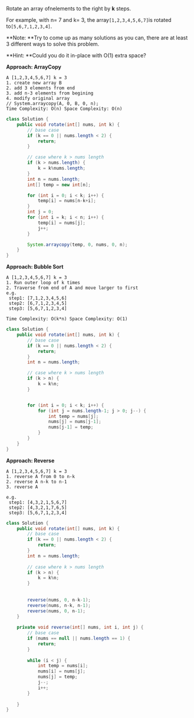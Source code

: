Rotate an array ofnelements to the right by **k** steps.

For example, with n= 7 and k= 3, the array`[1,2,3,4,5,6,7]`is rotated to`[5,6,7,1,2,3,4]`.

**Note: **Try to come up as many solutions as you can, there are at least 3 different ways to solve this problem.

**Hint: **Could you do it in-place with O\(1\) extra space?

**Approach:  ArrayCopy**

```
A [1,2,3,4,5,6,7] k = 3
1. create new array B
2. add 3 elements from end
3. add n-3 elements from begining
4. modify original array
// System.arraycopy(A, 0, B, 0, n);
Time Complexity: O(n) Space Complexity: O(n)
```

```java
class Solution {
    public void rotate(int[] nums, int k) {
        // base case
        if (k == 0 || nums.length < 2) {
            return;
        }

        // case where k > nums length
        if (k > nums.length) {
            k = k%nums.length;
        }
        int n = nums.length;
        int[] temp = new int[n];

        for (int i = 0; i < k; i++) {
            temp[i] = nums[n-k+i];
        }
        int j = 0;
        for (int i = k; i < n; i++) {
            temp[i] = nums[j];
            j++;
        }

        System.arraycopy(temp, 0, nums, 0, n);
    }
}
```

**Approach:  Bubble Sort**

```
A [1,2,3,4,5,6,7] k = 3
1. Run outer loop of k times
2. Traverse from end of A and move larger to first
e.g. 
 step1: [7,1,2,3,4,5,6]
 step2: [6,7,1,2,3,4,5]
 step3: [5,6,7,1,2,3,4]

Time Complexity: O(k*n) Space Complexity: O(1)
```

```java
class Solution {
    public void rotate(int[] nums, int k) {
        // base case
        if (k == 0 || nums.length < 2) {
            return;
        }
        int n = nums.length;

        // case where k > nums length
        if (k > n) {
            k = k%n;
        }


        for (int i = 0; i < k; i++) {
            for (int j = nums.length-1; j > 0; j--) {
                int temp = nums[j];
                nums[j] = nums[j-1];
                nums[j-1] = temp;
            }
        }
    }
}
```

**Approach: Reverse**

```
A [1,2,3,4,5,6,7] k = 3
1. reverse A from 0 to n-k
2. reverse A n-k to n-1
3. reverse A

e.g. 
 step1: [4,3,2,1,5,6,7]
 step2: [4,3,2,1,7,6,5]
 step3: [5,6,7,1,2,3,4]
```

```java
class Solution {
    public void rotate(int[] nums, int k) {
        // base case
        if (k == 0 || nums.length < 2) {
            return;
        }
        int n = nums.length;
        
        // case where k > nums length
        if (k > n) {
            k = k%n;
        }
        
        
        reverse(nums, 0, n-k-1);
        reverse(nums, n-k, n-1);
        reverse(nums, 0, n-1);
    }
    
    private void reverse(int[] nums, int i, int j) {
        // base case
        if (nums == null || nums.length == 1) {
            return;
        }
        
        while (i < j) {
            int temp = nums[i];
            nums[i] = nums[j];
            nums[j] = temp;
            j--;
            i++;
        }
        
    }
}
```



